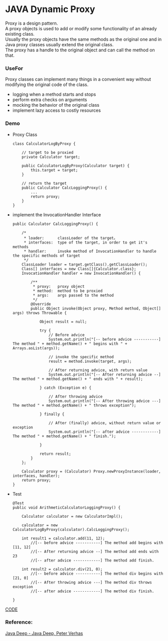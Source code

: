 # JAVA Dynamic Proxy

Proxy is a design pattern. <br>
A proxy objects is used to add or modify some functionality of an already existing class. <br>
Usually the proxy objects have the same methods as the original one and in Java proxy classes usually extend the original class. <br>
The proxy has a handle to the original object and can call the method on that.


### UseFor

Proxy classes can implement many things in a convenient way without modifying the original code of the class. 

* logging when a method starts and stops
* perform extra checks on arguments
* mocking the behavior of the original class
* implement lazy access to costly resources


### Demo

* Proxy Class

    ```
    class CalculatorLogByProxy {
    
        // target to be proxied
        private Calculator target;
    
        public CalculatorLogByProxy(Calculator target) {
            this.target = target;
        }
    
        // return the target
        public Calculator CalcLoggingProxy() {
            ...
            return proxy;
        }
    }
    ```

* implement the InvocationHandler Interface

    ```
    public Calculator CalcLoggingProxy() {
    
        /*
         * loader:      classLoader of the target。
         * interfaces:  type of the target, in order to get it's methods
         * handler:     invoke method of InvocationHandler to handle the specific methods of target
         */
        ClassLoader loader = target.getClass().getClassLoader();
        Class[] interfaces = new Class[]{Calculator.class};
        InvocationHandler handler = new InvocationHandler() {
    
            /**
             * proxy:   proxy object
             * method:  method to be proxied
             * args:    args passed to the method
             */
            @Override
            public Object invoke(Object proxy, Method method, Object[] args) throws Throwable {
    
                Object result = null;
    
                try {
                    // Before advice
                    System.out.println("[-- before advice -----------] The method " + method.getName() + " begins with " + Arrays.asList(args));
    
                    // invoke the specific method
                    result = method.invoke(target, args);
    
                    // After returning advice, with return value
                    System.out.println("[-- After returning advice --] The method " + method.getName() + " ends with " + result);
    
                } catch (Exception e) {
    
                    // After throwing advice
                    System.out.println("[-- After throwing advice ---] The method " + method.getName() + " throws exception");
    
                } finally {
    
                    // After (finally) advice, without return value or exception
                    System.out.println("[-- after advice ------------] The method " + method.getName() + " finish.");
    
                }
    
                return result;
            }
        };
    
        Calculator proxy = (Calculator) Proxy.newProxyInstance(loader, interfaces, handler);
        return proxy;
    }
    ```

* Test

    ```
    @Test
    public void ArithmeticCalculatorLoggingProxy() {
    
        Calculator calculator = new CalculatorImpl();
    
        calculator = new CalculatorLogByProxy(calculator).CalcLoggingProxy();
    
        int result1 = calculator.add(11, 12);
            //[-- before advice -----------] The method add begins with [11, 12]
            //[-- After returning advice --] The method add ends with 23
            //[-- after advice ------------] The method add finish.
        
        int result2 = calculator.div(21, 0);
            //[-- before advice -----------] The method div begins with [21, 0]
            //[-- After throwing advice ---] The method div throws exception
            //[-- after advice ------------] The method div finish.
    
    }
    ```

[CODE](https://github.com/guyc1812/Tony/blob/master/src/main/java/com/avengers/tony/JavaBasic/aspect/code)


### Reference:

[Java Deep - Java Deep, Peter Verhas](https://javax0.wordpress.com/2016/01/20/java-dynamic-proxy/)


